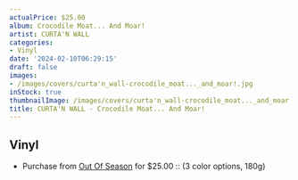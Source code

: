 ```yaml
---
actualPrice: $25.00
album: Crocodile Moat... And Moar!
artist: CURTA'N WALL
categories:
- Vinyl
date: '2024-02-10T06:29:15'
draft: false
images:
- /images/covers/curta'n_wall-crocodile_moat..._and_moar!.jpg
inStock: true
thumbnailImage: /images/covers/curta'n_wall-crocodile_moat..._and_moar!-thumb.jpg
title: CURTA'N WALL - Crocodile Moat... And Moar!
---
```


## Vinyl
* Purchase from [Out Of Season](https://www.outofseasonlabel.com/products/curtan-wall-crocodile-moat-and-moar-vinyl-lp-3-color-options) for $25.00 :: (3 color options, 180g)
